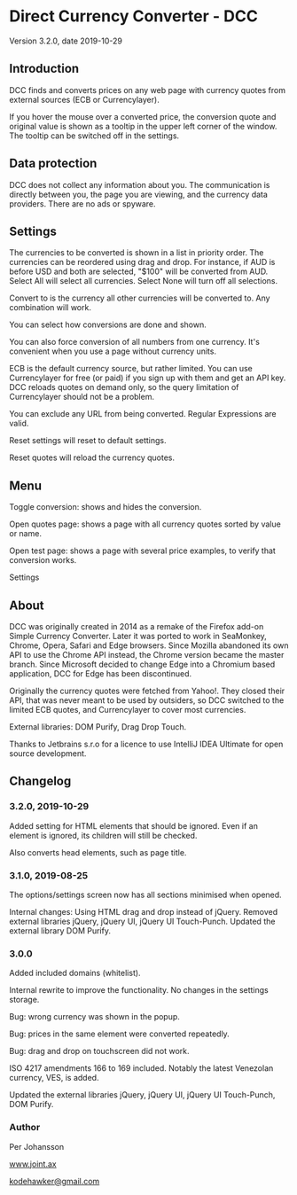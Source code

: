 # Direct Currency Converter - DCC

Version 3.2.0, date 2019-10-29

## Introduction

DCC finds and converts prices on any web page with currency quotes from external sources (ECB or Currencylayer).

If you hover the mouse over a converted price, the conversion quote and original value is
shown as a tooltip in the upper left corner of the window. 
The tooltip can be switched off in the settings.

## Data protection

DCC does not collect any information about you. 
The communication is directly between you, the page you are viewing, 
and the currency data providers. 
There are no ads or spyware. 

## Settings

The currencies to be converted is shown in a list in priority order.
The currencies can be reordered using drag and drop. 
For instance, if AUD is before USD and both are selected, "$100" will be converted from AUD.
Select All will select all currencies.
Select None will turn off all selections.

Convert to is the currency all other currencies will be converted to.
Any combination will work.

You can select how conversions are done and shown.

You can also force conversion of all numbers from one currency. 
It's convenient when you use a page without currency units.

ECB is the default currency source, but rather limited. 
You can use Currencylayer for free (or paid) if you sign up with them and get an API key.
DCC reloads quotes on demand only, so the query limitation of Currencylayer should not
be a problem.

You can exclude any URL from being converted. Regular Expressions are valid.

Reset settings will reset to default settings.

Reset quotes will reload the currency quotes.
 

## Menu

Toggle conversion: shows and hides the conversion.

Open quotes page: shows a page with all currency quotes sorted by value or name.

Open test page: shows a page with several price examples, to verify that conversion works.

Settings


## About

DCC was originally created in 2014 as a remake of the Firefox add-on Simple Currency Converter.
Later it was ported to work in SeaMonkey, Chrome, Opera, Safari and Edge browsers.
Since Mozilla abandoned its own API to use the Chrome API instead, the Chrome version became the master branch.
Since Microsoft decided to change Edge into a Chromium based application, DCC for Edge has been discontinued.

Originally the currency quotes were fetched from Yahoo!. They closed their API, that was never
meant to be used by outsiders, so DCC switched to the limited ECB quotes, 
and Currencylayer to cover most currencies. 

External libraries:  DOM Purify, Drag Drop Touch.

Thanks to Jetbrains s.r.o for a licence to use IntelliJ IDEA Ultimate for open source development.

## Changelog

### 3.2.0, 2019-10-29

Added setting for HTML elements that should be ignored. 
Even if an element is ignored, its children will still be checked.

Also converts head elements, such as page title.

### 3.1.0, 2019-08-25

The options/settings screen now has all sections minimised when opened.

Internal changes:
Using HTML drag and drop instead of jQuery.
Removed external libraries jQuery, jQuery UI, jQuery UI Touch-Punch.
Updated the external library DOM Purify.


### 3.0.0

Added included domains (whitelist).

Internal rewrite to improve the functionality. No changes in the settings storage.

Bug: wrong currency was shown in the popup.

Bug: prices in the same element were converted repeatedly.

Bug: drag and drop on touchscreen did not work.

ISO 4217 amendments 166 to 169 included. Notably the latest Venezolan currency, VES, is added.

Updated the external libraries jQuery, jQuery UI, jQuery UI Touch-Punch, DOM Purify.


### Author

Per Johansson

www.joint.ax

kodehawker@gmail.com

